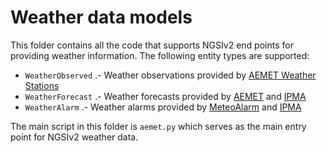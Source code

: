 # Weather data models

This folder contains all the code that supports NGSIv2 end points for providing weather information.
The following entity types are supported:

* `WeatherObserved` .- Weather observations provided by [AEMET Weather Stations](../PointOfInterest/WeatherStation/README.md)
* `WeatherForecast` .- Weather forecasts provided by [AEMET](http://aemet.es) and [IPMA](http://ipma.pt)
* `WeatherAlarm` .- Weather alarms provided by [MeteoAlarm](http://meteoalarm.eu) and [IPMA](http://ipma.pt)

The main script in this folder is `aemet.py` which serves as the main entry point for NGSIv2 weather data. 

